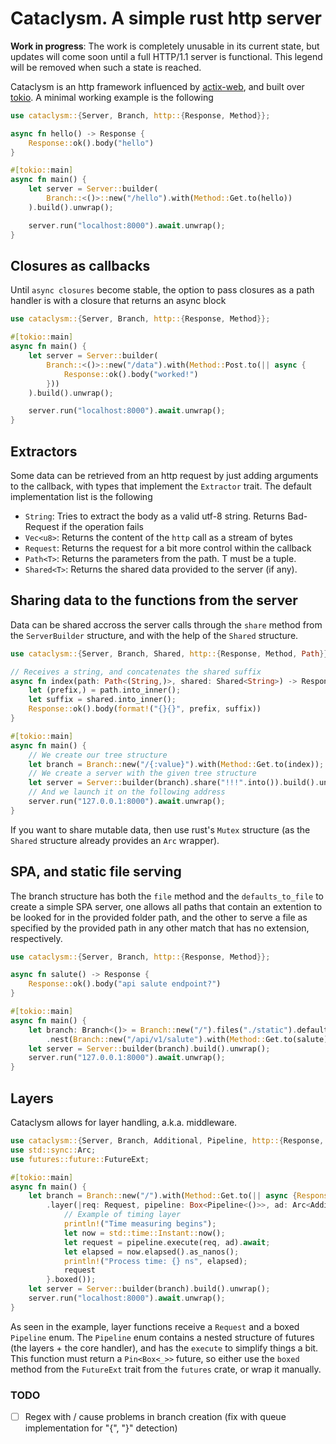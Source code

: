 # Cataclysm. A simple rust http server

**Work in progress**: The work is completely unusable in its current state, but updates will come soon until a full HTTP/1.1 server is functional. This legend will be removed when such a state is reached.

Cataclysm is an http framework influenced by [actix-web](https://actix.rs/), and built over [tokio](https://tokio.rs/). A minimal working example is the following

```rust
use cataclysm::{Server, Branch, http::{Response, Method}};

async fn hello() -> Response {
    Response::ok().body("hello")
}

#[tokio::main]
async fn main() {
    let server = Server::builder(
        Branch::<()>::new("/hello").with(Method::Get.to(hello))
    ).build().unwrap();

    server.run("localhost:8000").await.unwrap();
}
```

## Closures as callbacks

Until `async closures` become stable, the option to pass closures as a path handler is with a closure that returns an async block

```rust
use cataclysm::{Server, Branch, http::{Response, Method}};

#[tokio::main]
async fn main() {
    let server = Server::builder(
        Branch::<()>::new("/data").with(Method::Post.to(|| async {
            Response::ok().body("worked!")
        }))
    ).build().unwrap();

    server.run("localhost:8000").await.unwrap();
}
```

## Extractors

Some data can be retrieved from an http request by just adding arguments to the callback, with types that implement the `Extractor` trait. The default implementation list is the following

* `String`: Tries to extract the body as a valid utf-8 string. Returns Bad-Request if the operation fails
* `Vec<u8>`: Returns the content of the `http` call as a stream of bytes
* `Request`: Returns the request for a bit more control within the callback
* `Path<T>`: Returns the parameters from the path. T must be a tuple.
* `Shared<T>`: Returns the shared data provided to the server (if any).

## Sharing data to the functions from the server

Data can be shared accross the server calls through the `share` method from the `ServerBuilder` structure, and with the help of the `Shared` structure.

```rust
use cataclysm::{Server, Branch, Shared, http::{Response, Method, Path}};

// Receives a string, and concatenates the shared suffix
async fn index(path: Path<(String,)>, shared: Shared<String>) -> Response {
    let (prefix,) = path.into_inner();
    let suffix = shared.into_inner();
    Response::ok().body(format!("{}{}", prefix, suffix))
}

#[tokio::main]
async fn main() {
    // We create our tree structure
    let branch = Branch::new("/{:value}").with(Method::Get.to(index));
    // We create a server with the given tree structure
    let server = Server::builder(branch).share("!!!".into()).build().unwrap();
    // And we launch it on the following address
    server.run("127.0.0.1:8000").await.unwrap();
}
```

If you want to share mutable data, then use rust's `Mutex` structure (as the `Shared` structure already provides an `Arc` wrapper).

## SPA, and static file serving

The branch structure has both the `file` method and the `defaults_to_file` to create a simple SPA server, one allows all paths that contain an extention to be looked for in the provided folder path, and the other to serve a file as specified by the provided path in any other match that has no extension, respectively.

```rust
use cataclysm::{Server, Branch, http::{Response, Method}};

async fn salute() -> Response {
    Response::ok().body("api salute endpoint?")
}

#[tokio::main]
async fn main() {
    let branch: Branch<()> = Branch::new("/").files("./static").defaults_to_file("./static/index.html")
        .nest(Branch::new("/api/v1/salute").with(Method::Get.to(salute)));
    let server = Server::builder(branch).build().unwrap();
    server.run("127.0.0.1:8000").await.unwrap();
}
```

## Layers

Cataclysm allows for layer handling, a.k.a. middleware.

```rust
use cataclysm::{Server, Branch, Additional, Pipeline, http::{Response, Request, Method}};
use std::sync::Arc;
use futures::future::FutureExt;

#[tokio::main]
async fn main() {
    let branch = Branch::new("/").with(Method::Get.to(|| async {Response::ok()}))
        .layer(|req: Request, pipeline: Box<Pipeline<()>>, ad: Arc<Additional<()>>| async {
            // Example of timing layer
            println!("Time measuring begins");
            let now = std::time::Instant::now();
            let request = pipeline.execute(req, ad).await;
            let elapsed = now.elapsed().as_nanos();
            println!("Process time: {} ns", elapsed);
            request
        }.boxed());
    let server = Server::builder(branch).build().unwrap();
    server.run("localhost:8000").await.unwrap();
}
```

As seen in the example, layer functions receive a `Request` and a boxed `Pipeline` enum. The `Pipeline` enum contains a nested structure of futures (the layers + the core handler), and has the `execute` to simplify things a bit. This function must return a `Pin<Box<_>>` future, so either use the `boxed` method from the `FutureExt` trait from the `futures` crate, or wrap it manually.

### TODO

- [ ] Regex with / cause problems in branch creation (fix with queue implementation for "{", "}" detection)